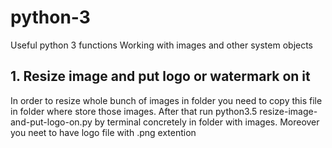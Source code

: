 # python-3
Useful python 3 functions
Working with images and other system objects

<h2>1. Resize image and put logo or watermark on it</h2>
In order to resize whole bunch of images in folder you need to copy this file in folder where store those images. 
After that run python3.5 resize-image-and-put-logo-on.py by terminal concretely in folder with images. Moreover you neet to have logo file with .png extention

